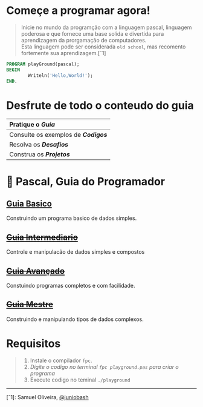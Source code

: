 # Começe a programar agora!  
> Inicie no mundo da programção com a linguagem pascal, linguagem poderosa e que fornece uma base solida e divertida para aprendizagem da prorgamação de computadores.    
> Esta linguagem pode ser considerada `old school`, mas recomento fortemente sua aprendizagem.[ˆ1]

~~~pascal
PROGRAM playGround(pascal);
BEGIN   
        Writeln('Hello,World!');
END.    
~~~

# Desfrute de todo o conteudo do guia
| Pratique o _**Guia**_              |  
|:---|
| Consulte os exemplos de _**Codigos**_   |  
| Resolva os _**Desafios**_          |
| Construa os _**Projetos**_         |

# :card_index: Pascal, Guia do Programador

## [Guia Basico](1-guia-basico/README.md)
Construindo um programa basico de dados simples.
## ~~[Guia Intermediario](2-guia-intermediario/README.md)~~
Controle e manipulacão de dados simples e compostos
## ~~[Guia Avançado](3-guia-avancado/README.md)~~
Constuindo programas completos e com facilidade.
## ~~[Guia Mestre](4-guia-mestre/README.md)~~
Construindo e manipulando tipos de dados complexos.   

# Requisitos
> 1. Instale o compilador `fpc`. 
> 2. _Digite o codigo no terminal `fpc playground.pas` para criar o programa_ 
> 3. Execute codigo no teminal `./playground`
____

[ˆ1]: Samuel Oliveira, [@juniobash](https://github.com/juniobash)